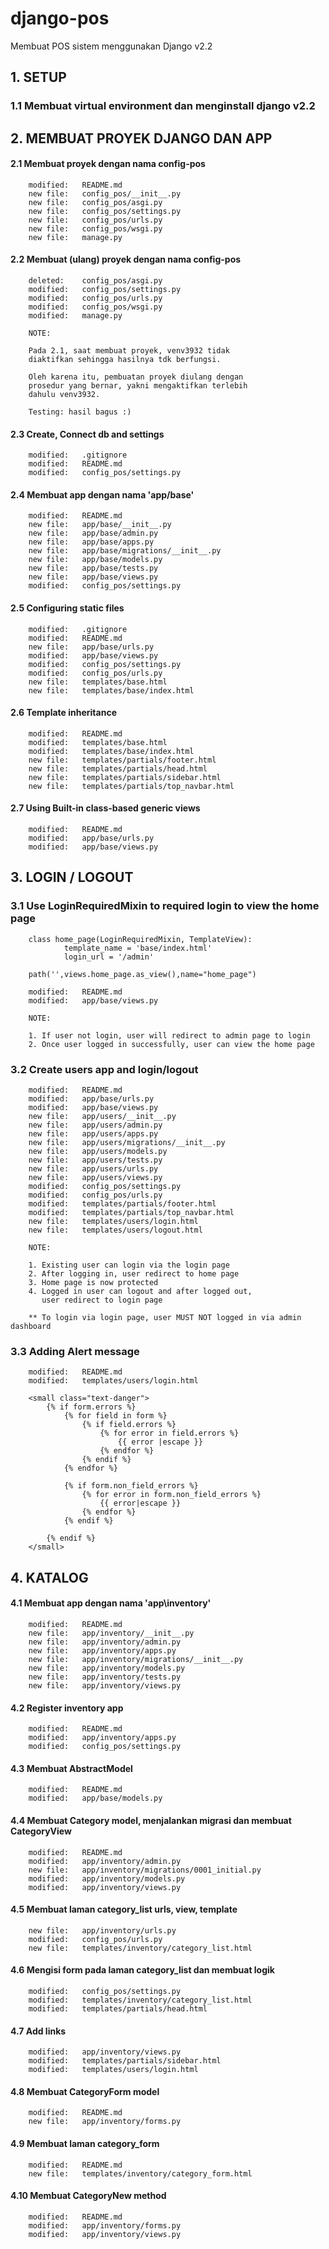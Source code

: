 # django-pos
Membuat POS sistem menggunakan Django v2.2


## 1. SETUP 


### 1.1 Membuat virtual environment dan menginstall django v2.2


## 2. MEMBUAT PROYEK DJANGO DAN APP


#### 2.1 Membuat proyek dengan nama config-pos

        modified:   README.md
        new file:   config_pos/__init__.py
        new file:   config_pos/asgi.py
        new file:   config_pos/settings.py
        new file:   config_pos/urls.py
        new file:   config_pos/wsgi.py
        new file:   manage.py


#### 2.2 Membuat (ulang) proyek dengan nama config-pos

        deleted:    config_pos/asgi.py
        modified:   config_pos/settings.py
        modified:   config_pos/urls.py
        modified:   config_pos/wsgi.py
        modified:   manage.py

        NOTE:

        Pada 2.1, saat membuat proyek, venv3932 tidak
        diaktifkan sehingga hasilnya tdk berfungsi.

        Oleh karena itu, pembuatan proyek diulang dengan
        prosedur yang bernar, yakni mengaktifkan terlebih
        dahulu venv3932.

        Testing: hasil bagus :)


#### 2.3 Create, Connect db and settings

        modified:   .gitignore
        modified:   README.md
        modified:   config_pos/settings.py


#### 2.4 Membuat app dengan nama 'app/base'

        modified:   README.md
        new file:   app/base/__init__.py
        new file:   app/base/admin.py
        new file:   app/base/apps.py
        new file:   app/base/migrations/__init__.py
        new file:   app/base/models.py
        new file:   app/base/tests.py
        new file:   app/base/views.py
        modified:   config_pos/settings.py


#### 2.5 Configuring static files

        modified:   .gitignore
        modified:   README.md
        new file:   app/base/urls.py
        modified:   app/base/views.py
        modified:   config_pos/settings.py
        modified:   config_pos/urls.py
        new file:   templates/base.html
        new file:   templates/base/index.html


#### 2.6 Template inheritance

        modified:   README.md
        modified:   templates/base.html
        modified:   templates/base/index.html
        new file:   templates/partials/footer.html
        new file:   templates/partials/head.html
        new file:   templates/partials/sidebar.html
        new file:   templates/partials/top_navbar.html


#### 2.7 Using Built-in class-based generic views

        modified:   README.md
        modified:   app/base/urls.py
        modified:   app/base/views.py


## 3. LOGIN / LOGOUT


### 3.1 Use LoginRequiredMixin to required login to view the home page

        class home_page(LoginRequiredMixin, TemplateView):
                template_name = 'base/index.html'
                login_url = '/admin'

        path('',views.home_page.as_view(),name="home_page")

        modified:   README.md
        modified:   app/base/views.py

        NOTE:

        1. If user not login, user will redirect to admin page to login
        2. Once user logged in successfully, user can view the home page 


### 3.2 Create users app and login/logout

        modified:   README.md
        modified:   app/base/urls.py
        modified:   app/base/views.py
        new file:   app/users/__init__.py
        new file:   app/users/admin.py
        new file:   app/users/apps.py
        new file:   app/users/migrations/__init__.py
        new file:   app/users/models.py
        new file:   app/users/tests.py
        new file:   app/users/urls.py
        new file:   app/users/views.py
        modified:   config_pos/settings.py
        modified:   config_pos/urls.py
        modified:   templates/partials/footer.html
        modified:   templates/partials/top_navbar.html
        new file:   templates/users/login.html
        new file:   templates/users/logout.html

        NOTE:

        1. Existing user can login via the login page
        2. After logging in, user redirect to home page
        3. Home page is now protected
        4. Logged in user can logout and after logged out,
           user redirect to login page

        ** To login via login page, user MUST NOT logged in via admin dashboard


### 3.3 Adding Alert message

        modified:   README.md
        modified:   templates/users/login.html

        <small class="text-danger">
            {% if form.errors %}
                {% for field in form %}
                    {% if field.errors %}
                        {% for error in field.errors %}
                            {{ error |escape }}
                        {% endfor %}
                    {% endif %}    
                {% endfor %}

                {% if form.non_field_errors %}
                    {% for error in form.non_field_errors %}
                        {{ error|escape }}
                    {% endfor %}
                {% endif %}

            {% endif %}
        </small>


## 4. KATALOG


#### 4.1 Membuat app dengan nama 'app\inventory'

        modified:   README.md
        new file:   app/inventory/__init__.py
        new file:   app/inventory/admin.py
        new file:   app/inventory/apps.py
        new file:   app/inventory/migrations/__init__.py
        new file:   app/inventory/models.py
        new file:   app/inventory/tests.py
        new file:   app/inventory/views.py


#### 4.2 Register inventory app

        modified:   README.md
        modified:   app/inventory/apps.py
        modified:   config_pos/settings.py


#### 4.3 Membuat AbstractModel

        modified:   README.md
        modified:   app/base/models.py


#### 4.4 Membuat Category model, menjalankan migrasi dan membuat CategoryView

        modified:   README.md
        modified:   app/inventory/admin.py
        new file:   app/inventory/migrations/0001_initial.py
        modified:   app/inventory/models.py
        modified:   app/inventory/views.py


#### 4.5 Membuat laman category_list urls, view, template

        new file:   app/inventory/urls.py
        modified:   config_pos/urls.py
        new file:   templates/inventory/category_list.html


#### 4.6 Mengisi form pada laman category_list dan membuat logik

        modified:   config_pos/settings.py
        modified:   templates/inventory/category_list.html
        modified:   templates/partials/head.html


#### 4.7 Add links

        modified:   app/inventory/views.py
        modified:   templates/partials/sidebar.html
        modified:   templates/users/login.html


#### 4.8 Membuat CategoryForm model

        modified:   README.md
        new file:   app/inventory/forms.py


#### 4.9 Membuat laman category_form
 
        modified:   README.md
        new file:   templates/inventory/category_form.html


#### 4.10 Membuat CategoryNew method
 
        modified:   README.md
        modified:   app/inventory/forms.py
        modified:   app/inventory/views.py